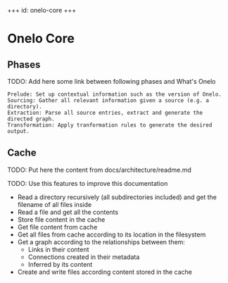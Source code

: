 +++
id: onelo-core
+++

# Onelo Core

## Phases

TODO: Add here some link between following phases and What's Onelo

    Prelude: Set up contextual information such as the version of Onelo.
    Sourcing: Gather all relevant information given a source (e.g. a directory).
    Extraction: Parse all source entries, extract and generate the directed graph.
    Transformation: Apply tranformation rules to generate the desired output.

## Cache

TODO: Put here the content from docs/architecture/readme.md


TODO: Use this features to improve this documentation

* Read a directory recursively (all subdirectories included) and get the filename of all files inside
* Read a file and get all the contents
* Store file content in the cache
* Get file content from cache
* Get all files from cache according to its location in the filesystem
* Get a graph according to the relationships between them:
  * Links in their content
  * Connections created in their metadata
  * Inferred by its content
* Create and write files according content stored in the cache